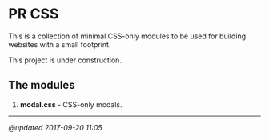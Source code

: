 # PR CSS

This is a collection of minimal CSS-only modules to be used for building websites with a small footprint.

This project is under construction.

## The modules

1. **modal.css** - CSS-only modals.

---

_@updated 2017-09-20 11:05_



